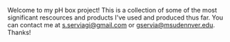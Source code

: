 Welcome to my pH box project! This is a collection of some of the most significant rescources and products I've used and produced thus far. You can contact me at s.serviagi@gmail.com or gservia@msudennver.edu. Thanks!
